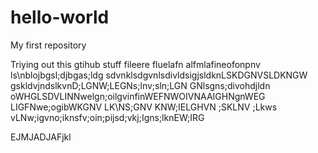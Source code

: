 # hello-world
My first repository

Triying out this gtihub stuff fileere fluelafn alfmlafineofonpnv ls\nblojbgsl;djbgas;ldg
sdvnklsdgvnlsdivldsigjsldknLSKDGNVSLDKNGW
gskldvjndslkvnD;LGNW;LEGNs;lnv;sln;LGN
GNlsgns;divohdjldn oWHGLSDVLINNwelgn;oilgvinfinWEFNWOIVNAAIGHNgnWEG
LIGFNwe;ogibWKGNV LK\NS;GNV KNW;IELGHVN ;SKLNV ;Lkws
vLNw;igvno;iknsfv;oin;pijsd;vkj;Igns;lknEW;IRG

EJMJADJAFjkl